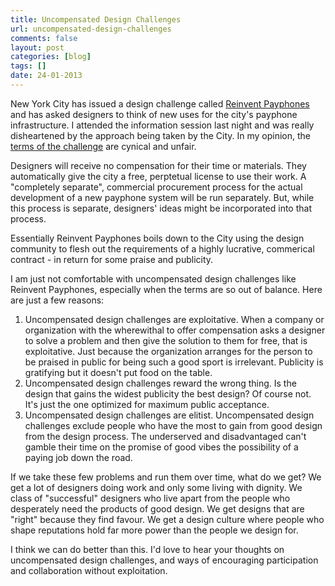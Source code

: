 ```yaml
---
title: Uncompensated Design Challenges
url: uncompensated-design-challenges
comments: false
layout: post
categories: [blog]
tags: []
date: 24-01-2013
---
```

New York City has issued a design challenge called [Reinvent Payphones](http://www.reinventpayphones.splashthat.com/) and has asked designers to think of new uses for the city's payphone infrastructure. I attended the information session last night and was really disheartened by the approach being taken by the City. In my opinion, the [terms of the challenge](http://www.reinventpayphones.splashthat.com/#rules_nav) are cynical and unfair. 

Designers will receive no compensation for their time or materials. They automatically give the city a free, perptetual license to use their work. A "completely separate", commercial procurement process for the actual development of a new payphone system will be run separately. But, while this process is separate, designers' ideas might be incorporated into that process. 

Essentially Reinvent Payphones boils down to the City using the design community to flesh out the requirements of a highly lucrative, commerical contract - in return for some praise and publicity. 

I am just not comfortable with uncompensated design challenges like Reinvent Payphones, especially when the terms are so out of balance. Here are just a few reasons:

1. Uncompensated design challenges are exploitative. When a company or organization with the wherewithal to offer compensation asks a designer to solve a problem and then give the solution to them for free, that is exploitative. Just because the organization arranges for the person to be praised in public for being such a good sport is irrelevant. Publicity is gratifying but it doesn't put food on the table.
2. Uncompensated design challenges reward the wrong thing. Is the design that gains the widest publicity the best design? Of course not. It's just the one optimized for maximum public acceptance. 
3. Uncompensated design challenges are elitist. Uncompensated design challenges exclude people who have the most to gain from good design from the design process. The underserved and disadvantaged can't gamble their time on the promise of good vibes the possibility of a paying job down the road. 

If we take these few problems and run them over time, what do we get? We get a lot of designers doing work and only some living with dignity. We class of "successful" designers who live apart from the people who desperately need the products of good design. We get designs that are "right" because they find favour. We get a design culture where people who shape reputations hold far more power than the people we design for. 

I think we can do better than this. I'd love to hear your thoughts on uncompensated design challenges, and ways of encouraging participation and collaboration without exploitation.